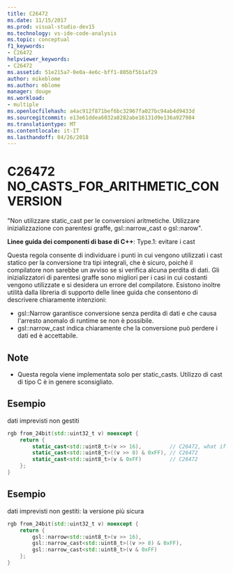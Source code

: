 ```yaml
---
title: C26472
ms.date: 11/15/2017
ms.prod: visual-studio-dev15
ms.technology: vs-ide-code-analysis
ms.topic: conceptual
f1_keywords:
- C26472
helpviewer_keywords:
- C26472
ms.assetid: 51e215a7-0e0a-4e6c-bff1-805bf5b1af29
author: mikeblome
ms.author: mblome
manager: douge
ms.workload:
- multiple
ms.openlocfilehash: a4ac912f871bef6bc32967fa027bc94ab4d9433d
ms.sourcegitcommit: e13e61ddea6032a8282abe16131d9e136a927984
ms.translationtype: MT
ms.contentlocale: it-IT
ms.lasthandoff: 04/26/2018
---
```

# <a name="c26472-nocastsforarithmeticconversion"></a>C26472 NO_CASTS_FOR_ARITHMETIC_CONVERSION
"Non utilizzare static_cast per le conversioni aritmetiche. Utilizzare inizializzazione con parentesi graffe, gsl::narrow_cast o gsl::narow".

**Linee guida dei componenti di base di C++**: Type.1: evitare i cast

Questa regola consente di individuare i punti in cui vengono utilizzati i cast statico per la conversione tra tipi integrali, che è sicuro, poiché il compilatore non sarebbe un avviso se si verifica alcuna perdita di dati. Gli inizializzatori di parentesi graffe sono migliori per i casi in cui costanti vengono utilizzate e si desidera un errore del compilatore. Esistono inoltre utilità dalla libreria di supporto delle linee guida che consentono di descrivere chiaramente intenzioni:
-   gsl::Narrow garantisce conversione senza perdita di dati e che causa l'arresto anomalo di runtime se non è possibile.
-   gsl::narrow_cast indica chiaramente che la conversione può perdere i dati ed è accettabile.

## <a name="remarks"></a>Note
 -  Questa regola viene implementata solo per static_casts. Utilizzo di cast di tipo C è in genere sconsigliato.
## <a name="example"></a>Esempio
dati imprevisti non gestiti

```cpp
rgb from_24bit(std::uint32_t v) noexcept {
    return {
        static_cast<std::uint8_t>(v >> 16),         // C26472, what if top byte is non-zero?
        static_cast<std::uint8_t>((v >> 8) & 0xFF), // C26472
        static_cast<std::uint8_t>(v & 0xFF)         // C26472
    };
}
```

## <a name="example"></a>Esempio
dati imprevisti non gestiti: la versione più sicura

```cpp
rgb from_24bit(std::uint32_t v) noexcept {
    return {
        gsl::narrow<std::uint8_t>(v >> 16),
        gsl::narrow_cast<std::uint8_t>((v >> 8) & 0xFF),
        gsl::narrow_cast<std::uint8_t>(v & 0xFF)
    };
}
```

